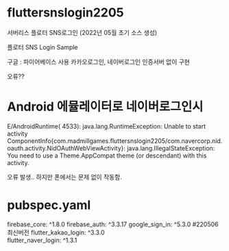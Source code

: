 # fluttersnslogin2205
서버리스 플로터 SNS로그인 (2022년 05월 초기 소스 생성)

플로터 SNS Login Sample

구글 : 파이어베이스 사용
카카오로그인, 네이버로그인 인증서버 없이 구현 

오류??
# Android 에뮬레이터로 네이버로그인시 
 E/AndroidRuntime( 4533): java.lang.RuntimeException: Unable to start activity ComponentInfo{com.madmillgames.fluttersnslogin2205/com.navercorp.nid.oauth.activity.NidOAuthWebViewActivity}: java.lang.IllegalStateException: You need to use a Theme.AppCompat theme (or descendant) with this activity.

오류 발생.. 하지만 폰에서는 문제 없이 작동함. 

# pubspec.yaml 
firebase_core: ^1.8.0
firebase_auth: ^3.3.17
google_sign_in: ^5.3.0  #220506 최신버전 
flutter_kakao_login: ^3.3.0  
flutter_naver_login: ^1.3.1

